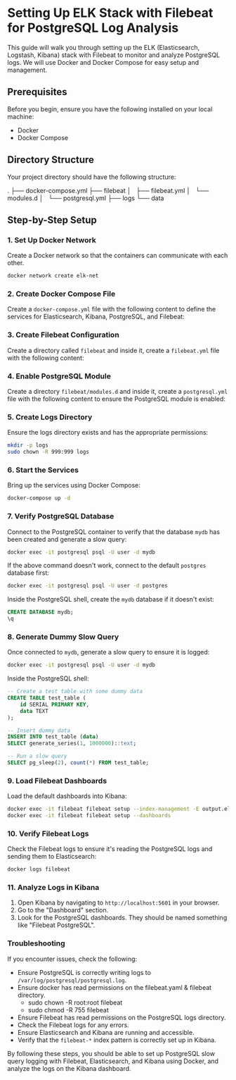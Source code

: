 # Setting Up ELK Stack with Filebeat for PostgreSQL Log Analysis

This guide will walk you through setting up the ELK (Elasticsearch, Logstash, Kibana) stack with Filebeat to monitor and analyze PostgreSQL logs. We will use Docker and Docker Compose for easy setup and management.

## Prerequisites

Before you begin, ensure you have the following installed on your local machine:

- Docker
- Docker Compose

## Directory Structure

Your project directory should have the following structure:

.
├── docker-compose.yml
├── filebeat
│   ├── filebeat.yml
│   └── modules.d
│       └── postgresql.yml
├── logs
└── data


## Step-by-Step Setup

### 1. Set Up Docker Network

Create a Docker network so that the containers can communicate with each other.

```bash
docker network create elk-net
```

### 2. Create Docker Compose File

Create a `docker-compose.yml` file with the following content to define the services for Elasticsearch, Kibana, PostgreSQL, and Filebeat:

### 3. Create Filebeat Configuration

Create a directory called `filebeat` and inside it, create a `filebeat.yml` file with the following content:

### 4. Enable PostgreSQL Module

Create a directory `filebeat/modules.d` and inside it, create a `postgresql.yml` file with the following content to ensure the PostgreSQL module is enabled:

### 5. Create Logs Directory

Ensure the logs directory exists and has the appropriate permissions:

```bash
mkdir -p logs
sudo chown -R 999:999 logs
```

### 6. Start the Services

Bring up the services using Docker Compose:

```bash
docker-compose up -d
```

### 7. Verify PostgreSQL Database

Connect to the PostgreSQL container to verify that the database `mydb` has been created and generate a slow query:

```bash
docker exec -it postgresql psql -U user -d mydb
```

If the above command doesn't work, connect to the default `postgres` database first:

```bash
docker exec -it postgresql psql -U user -d postgres
```

Inside the PostgreSQL shell, create the `mydb` database if it doesn't exist:

```sql
CREATE DATABASE mydb;
\q
```

### 8. Generate Dummy Slow Query

Once connected to `mydb`, generate a slow query to ensure it is logged:

```bash
docker exec -it postgresql psql -U user -d mydb
```

Inside the PostgreSQL shell:

```sql
-- Create a test table with some dummy data
CREATE TABLE test_table (
    id SERIAL PRIMARY KEY,
    data TEXT
);

-- Insert dummy data
INSERT INTO test_table (data)
SELECT generate_series(1, 1000000)::text;

-- Run a slow query
SELECT pg_sleep(2), count(*) FROM test_table;
```

### 9. Load Filebeat Dashboards

Load the default dashboards into Kibana:

```bash
docker exec -it filebeat filebeat setup --index-management -E output.elasticsearch.hosts=["http://elasticsearch:9200"]
docker exec -it filebeat filebeat setup --dashboards
```

### 10. Verify Filebeat Logs

Check the Filebeat logs to ensure it's reading the PostgreSQL logs and sending them to Elasticsearch:

```bash
docker logs filebeat
```

### 11. Analyze Logs in Kibana

1. Open Kibana by navigating to `http://localhost:5601` in your browser.
2. Go to the "Dashboard" section.
3. Look for the PostgreSQL dashboards. They should be named something like "Filebeat PostgreSQL".

### Troubleshooting

If you encounter issues, check the following:

- Ensure PostgreSQL is correctly writing logs to `/var/log/postgresql/postgresql.log`.
- Ensure docker has read permissions on the filebeat.yaml & filebeat directory.
  - sudo chown -R root:root filebeat
  - sudo chmod -R 755 filebeat
- Ensure Filebeat has read permissions on the PostgreSQL logs directory.
- Check the Filebeat logs for any errors.
- Ensure Elasticsearch and Kibana are running and accessible.
- Verify that the `filebeat-*` index pattern is correctly set up in Kibana.

By following these steps, you should be able to set up PostgreSQL slow query logging with Filebeat, Elasticsearch, and Kibana using Docker, and analyze the logs on the Kibana dashboard.